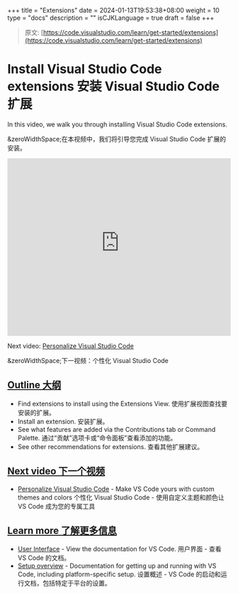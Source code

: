 +++
title = "Extensions"
date = 2024-01-13T19:53:38+08:00
weight = 10
type = "docs"
description = ""
isCJKLanguage = true
draft = false
+++

> 原文: [https://code.visualstudio.com/learn/get-started/extensions](https://code.visualstudio.com/learn/get-started/extensions)

# Install Visual Studio Code extensions 安装 Visual Studio Code 扩展



In this video, we walk you through installing Visual Studio Code extensions.

&zeroWidthSpace;在本视频中，我们将引导您完成 Visual Studio Code 扩展的安装。

<iframe src="https://www.youtube-nocookie.com/embed/SKcZ3cwX8lA" frameborder="0" allow="accelerometer; autoplay; encrypted-media; gyroscope; picture-in-picture" allowfullscreen="" title="Unlock the power of VS Code's extensions" style="box-sizing: border-box; font-family: &quot;Segoe UI&quot;, &quot;Helvetica Neue&quot;, Helvetica, Arial, sans-serif; width: 616.662px; max-width: 100%; height: 400px; color: rgb(36, 36, 36); font-size: 16px; font-style: normal; font-variant-ligatures: normal; font-variant-caps: normal; font-weight: 400; letter-spacing: normal; orphans: 2; text-align: start; text-indent: 0px; text-transform: none; widows: 2; word-spacing: 0px; -webkit-text-stroke-width: 0px; white-space: normal; background-color: rgb(255, 255, 255); text-decoration-thickness: initial; text-decoration-style: initial; text-decoration-color: initial;"></iframe>



Next video: [Personalize Visual Studio Code](https://code.visualstudio.com/learn/get-started/personalize)

&zeroWidthSpace;下一视频：个性化 Visual Studio Code

## [Outline 大纲](https://code.visualstudio.com/learn/get-started/extensions#_outline)

- Find extensions to install using the Extensions View.
  使用扩展视图查找要安装的扩展。
- Install an extension.
  安装扩展。
- See what features are added via the Contributions tab or Command Palette.
  通过“贡献”选项卡或“命令面板”查看添加的功能。
- See other recommendations for extensions.
  查看其他扩展建议。

## [Next video 下一个视频](https://code.visualstudio.com/learn/get-started/extensions#_next-video)

- [Personalize Visual Studio Code](https://code.visualstudio.com/learn/get-started/personalize) - Make VS Code yours with custom themes and colors
  个性化 Visual Studio Code - 使用自定义主题和颜色让 VS Code 成为您的专属工具

## [Learn more 了解更多信息](https://code.visualstudio.com/learn/get-started/extensions#_learn-more)

- [User Interface](https://code.visualstudio.com/docs/getstarted/userinterface) - View the documentation for VS Code.
  用户界面 - 查看 VS Code 的文档。
- [Setup overview](https://code.visualstudio.com/docs/setup/setup-overview) - Documentation for getting up and running with VS Code, including platform-specific setup.
  设置概述 - VS Code 的启动和运行文档，包括特定于平台的设置。
